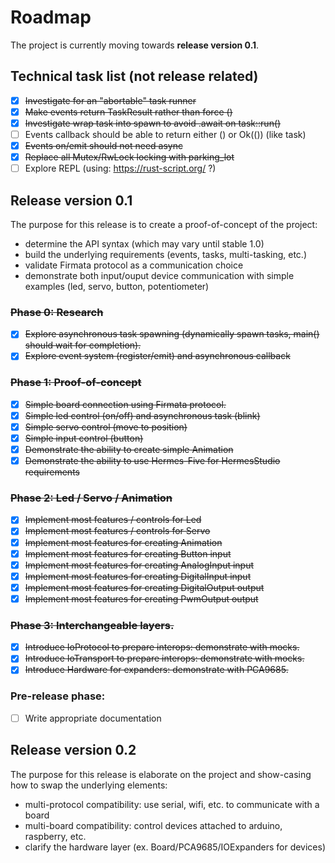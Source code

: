 # Roadmap

The project is currently moving towards **release version 0.1**.

## Technical task list (not release related)

- [X] ~~Investigate for an "abortable" task runner~~
- [X] ~~Make events return TaskResult rather than force ()~~
- [X] ~~Investigate wrap task into spawn to avoid .await on task::run()~~
- [ ] Events callback should be able to return either () or Ok(()) (like task)
- [X] ~~Events on/emit should not need async~~
- [X] ~~Replace all Mutex/RwLock locking with parking_lot~~
- [ ] Explore REPL (using: https://rust-script.org/ ?)

## Release version 0.1

The purpose for this release is to create a proof-of-concept of the project:

- determine the API syntax (which may vary until stable 1.0)
- build the underlying requirements (events, tasks, multi-tasking, etc.)
- validate Firmata protocol as a communication choice
- demonstrate both input/ouput device communication with simple examples (led, servo, button, potentiometer)

### ~~Phase 0: Research~~

- [X] ~~Explore asynchronous task spawning (dynamically spawn tasks, main() should wait for completion).~~
- [X] ~~Explore event system (register/emit) and asynchronous callback~~

### ~~Phase 1: Proof-of-concept~~

- [X] ~~Simple board connection using Firmata protocol.~~
- [X] ~~Simple led control (on/off) and asynchronous task (blink)~~
- [X] ~~Simple servo control (move to position)~~
- [X] ~~Simple input control (button)~~
- [X] ~~Demonstrate the ability to create simple Animation~~
- [X] ~~Demonstrate the ability to use Hermes-Five for HermesStudio requirements~~

### ~~Phase 2: Led / Servo / Animation~~

- [X] ~~Implement most features / controls for Led~~
- [X] ~~Implement most features / controls for Servo~~
- [X] ~~Implement most features for creating Animation~~
- [X] ~~Implement most features for creating Button input~~
- [X] ~~Implement most features for creating AnalogInput input~~
- [X] ~~Implement most features for creating DigitalInput input~~
- [X] ~~Implement most features for creating DigitalOutput output~~
- [X] ~~Implement most features for creating PwmOutput output~~

### ~~Phase 3: Interchangeable layers.~~

- [X] ~~Introduce IoProtocol to prepare interops: demonstrate with mocks.~~
- [X] ~~Introduce IoTransport to prepare interops: demonstrate with mocks.~~
- [X] ~~Introduce Hardware for expanders: demonstrate with PCA9685.~~

### Pre-release phase:

- [ ] Write appropriate documentation

## Release version 0.2

The purpose for this release is elaborate on the project and show-casing how to swap the underlying elements:

- multi-protocol compatibility: use serial, wifi, etc. to communicate with a board
- multi-board compatibility: control devices attached to arduino, raspberry, etc.
- clarify the hardware layer (ex. Board/PCA9685/IOExpanders for devices)
